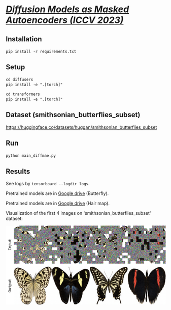 # [*Diffusion Models as Masked Autoencoders (ICCV 2023)*](https://openaccess.thecvf.com/content/ICCV2023/papers/Wei_Diffusion_Models_as_Masked_Autoencoders_ICCV_2023_paper.pdf)


## Installation
`
pip install -r requirements.txt
`

## Setup
```
cd diffusers
pip install -e ".[torch]"
```
```
cd transformers
pip install -e ".[torch]"
```

## Dataset (smithsonian_butterflies_subset)
https://huggingface.co/datasets/huggan/smithsonian_butterflies_subset

## Run
`python main_diffmae.py`

## Results
See logs by `tensorboard --logdir logs`.

Pretrained models are in [Google drive](https://drive.google.com/file/d/155iNeXy5yDL5ClXBhTT0lmJgeKQ7dVVo/view?usp=drive_link) (Butterfly).

Pretrained models are in [Google drive](https://drive.google.com/file/d/1vqN8mfKLfRJwa0P0xNnNpNAgerERnGMJ/view?usp=drive_link) (Hair map).

Visualization of the first 4 images on 'smithsonian_butterflies_subset' dataset:

![avatar](fig/butterfly_results.png)
